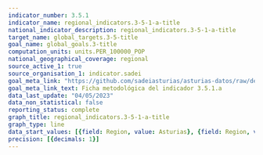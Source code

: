 ```yaml
---
indicator_number: 3.5.1
indicator_name: regional_indicators.3-5-1-a-title
national_indicator_description: regional_indicators.3-5-1-a-title
target_name: global_targets.3-5-title
goal_name: global_goals.3-title
computation_units: units.PER_100000_POP
national_geographical_coverage: regional
source_active_1: true
source_organisation_1: indicator.sadei
goal_meta_link: "https://github.com/sadeiasturias/asturias-datos/raw/develop/descargas/metodologia/3.5.1.a.pdf"
goal_meta_link_text: Ficha metodológica del indicador 3.5.1.a
data_last_update: "04/05/2023"
data_non_statistical: false
reporting_status: complete
graph_title: regional_indicators.3-5-1-a-title
graph_type: line
data_start_values: [{field: Region, value: Asturias}, {field: Region, value: España}]
precision: [{decimals: 1}]
---
```

